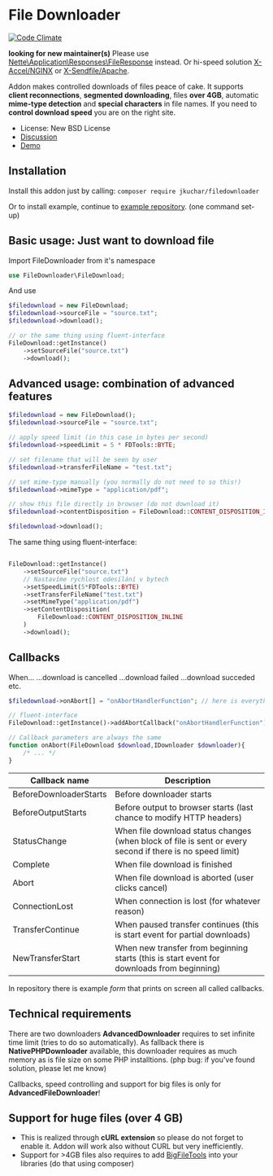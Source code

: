 File Downloader
===============
[![Code Climate](https://codeclimate.com/github/jkuchar/FileDownloader/badges/gpa.svg)](https://codeclimate.com/github/jkuchar/FileDownloader)

**looking for new maintainer(s)** Please use [Nette\Application\Responses\FileResponse](https://api.nette.org/2.4/Nette.Application.Responses.FileResponse.html) instead. Or hi-speed solution [X-Accel/NGINX](https://www.nginx.com/resources/wiki/start/topics/examples/x-accel/) or [X-Sendfile/Apache](https://tn123.org/mod_xsendfile/).

Addon makes controlled downloads of files peace of cake. It supports **client reconnections**, **segmented downloading**, files **over 4GB**, automatic **mime-type detection** and **special characters** in file names. If you need to **control download speed** you are on the right site.

- License: New BSD License
- [Discussion](http://forum.nette.org/cs/1952-addon-file-downloader-file-downloader)
- [Demo](http://filedownloader.projekty.mujserver.net/demo/)


Installation
------------

Install this addon just by calling:
	`composer require jkuchar/filedownloader`

Or to install example, continue to [example repository](https://github.com/jkuchar/FileDownloader-example). (one command set-up)


## Basic usage: Just want to download file ##

Import FileDownloader from it's namespace

```php
use FileDownloader\FileDownload;
```

And use

```php
$filedownload = new FileDownload;
$filedownload->sourceFile = "source.txt";
$filedownload->download();

// or the same thing using fluent-interface
FileDownload::getInstance()
	->setSourceFile("source.txt")
	->download();

```

Advanced usage: combination of advanced features
------------------------------------------------



```php
$filedownload = new FileDownload();
$filedownload->sourceFile = "source.txt";

// apply speed limit (in this case in bytes per second)
$filedownload->speedLimit = 5 * FDTools::BYTE;

// set filename that will be seen by user
$filedownload->transferFileName = "test.txt";

// set mime-type manually (you normally do not need to so this!)
$filedownload->mimeType = "application/pdf";

// show this file directly in browser (do not download it)
$filedownload->contentDisposition =	FileDownload::CONTENT_DISPOSITION_INLINE;

$filedownload->download();
```

The same thing using fluent-interface:
```php

FileDownload::getInstance()
	->setSourceFile("source.txt")
	// Nastavíme rychlost odesílání v bytech
	->setSpeedLimit(5*FDTools::BYTE)
	->setTransferFileName("test.txt")
	->setMimeType("application/pdf")
	->setContentDisposition(
		FileDownload::CONTENT_DISPOSITION_INLINE
	)
	->download();

```

Callbacks
---------

When... ...download is cancelled ...download failed ...download succeded etc.

```php
$filedownload->onAbort[] = "onAbortHandlerFunction"; // here is everything callable accepted

// fluent-interface
FileDownload::getInstance()->addAbortCallback("onAbortHandlerFunction")

// Callback parameters are always the same
function onAbort(FileDownload $download,IDownloader $downloader){
	/* ... */
}
```


| Callback name          | Description
|------------------------|----------------------------
| BeforeDownloaderStarts | Before downloader starts
| BeforeOutputStarts     | Before output to browser starts (last chance to modify HTTP headers)
| StatusChange           | When file download status changes (when block of file is sent or every second if there is no speed limit)
| Complete               | When file download is finished
| Abort                  | When file download is aborted (user clicks cancel)
| ConnectionLost         | When connection is lost (for whatever reason)
| TransferContinue       | When paused transfer continues (this is start event for partial downloads)
| NewTransferStart       | When new transfer from beginning starts (this is start event for downloads from beginning)


In repository there is example *form* that prints on screen all called callbacks.


Technical requirements
----------------------

There are two downloaders **AdvancedDownloader** requires to set infinite time limit (tries to do so automatically). As fallback there is **NativePHPDownloader** available, this downloader requires as much memory as is file size on some PHP installtions. (php bug: if you've found solution, please let me know)


Callbacks, speed controlling and support for big files is only for **AdvancedFileDownloader**!


Support for huge files (over 4 GB)
----------------------

- This is realized through **cURL extension** so please do not forget to enable it. Addon will work also without CURL but very inefficiently.
- Support for >4GB files also requires to add [BigFileTools](https://github.com/jkuchar/BigFileTools) into your libraries (do that using composer)



